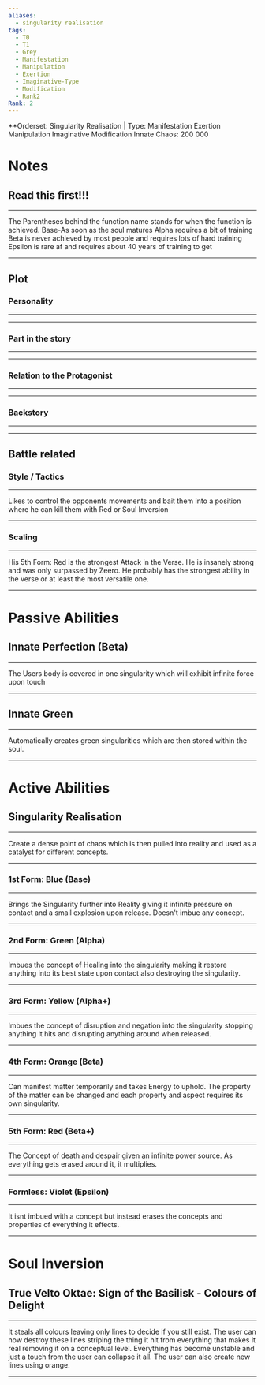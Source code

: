 ```yaml
---
aliases:
  - singularity realisation
tags:
  - T0
  - T1
  - Grey
  - Manifestation
  - Manipulation
  - Exertion
  - Imaginative-Type
  - Modification
  - Rank2
Rank: 2
---
```

**Orderset: Singularity Realisation  | Type: Manifestation Exertion Manipulation Imaginative Modification
Innate Chaos:  200 000

# Notes
## Read this first!!!
___
The Parentheses behind the function name stands for when the function is achieved.
Base-As soon as the soul matures
Alpha requires a bit of training 
Beta is never achieved by most people and requires lots of hard training
Epsilon is rare af and requires about 40 years of training to get
___

## Plot
### Personality
___

___
### Part in the story
___

___
### Relation to the Protagonist
___

___
### Backstory
___

___

## Battle related

### Style / Tactics
___
Likes to control the opponents movements and bait them into a position where he can kill them with Red or Soul Inversion
___
### Scaling 
___
His 5th Form: Red is the strongest Attack in the Verse. He is insanely strong and was only surpassed by Zeero. 
He probably has the strongest ability in the verse or at least the most versatile one.
___


# Passive Abilities
## Innate Perfection (Beta)
___
The Users body is covered in one singularity which will exhibit infinite force upon touch
___

## Innate Green
___
Automatically creates green singularities which are then stored within the soul.
___
# Active Abilities
## Singularity Realisation
___
Create a dense point of chaos which is then pulled into reality and used as a catalyst for different concepts.
___
### 1st Form: Blue (Base)
___
Brings the Singularity further into Reality giving it infinite pressure on contact and a small explosion upon release. Doesn't imbue any concept.
___
### 2nd Form: Green (Alpha)
___
Imbues the concept of Healing into the singularity making it restore anything into its best state upon contact also destroying the singularity.
___
### 3rd Form: Yellow (Alpha+)
___
Imbues the concept of disruption and negation into the singularity stopping anything it hits and disrupting anything around when released.
___
### 4th Form: Orange (Beta)
___
Can manifest matter temporarily and takes Energy to uphold. The property of the matter can be changed and each property and aspect requires its own singularity.
___
### 5th Form: Red (Beta+)
___
The Concept of death and despair given an infinite power source. As everything gets erased around it, it multiplies. 
___
### Formless: Violet (Epsilon)
___
It isnt imbued with a concept but instead erases the concepts and properties of everything it effects.
___

# Soul Inversion
## True Velto Oktae: Sign of the Basilisk - Colours of Delight
___
It steals all colours leaving only lines to decide if you still exist. The user can now destroy these lines striping the thing it hit from everything that makes it real removing it on a conceptual level. 
Everything has become unstable and just a touch from the user can collapse it all.
The user can also create new lines using orange.
___
